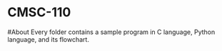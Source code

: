# CMSC-110

#About
Every folder contains a sample program in C language, Python language, and its flowchart.
